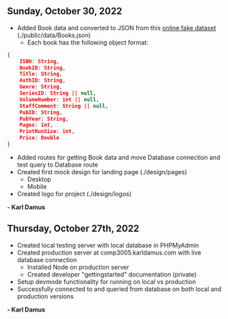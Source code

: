## Sunday, October 30, 2022
- Added Book data and converted to JSON from this [online fake dataset](https://help.tableau.com/current/pro/desktop/en-us/bookshop_data.htm) (./public/data/Books.json)
  - Each book has the following object format:

```json
{
    ISBN: String,
    BookID: String,
    Title: String,
    AuthID: String,
    Genre: String,
    SeriesID: String || null,
    VolumeNumber: int || null,
    StaffComment: String || null,
    PubID: String,
    PubYear: String,
    Pages: int,
    PrintRunSize: int,
    Price: Double
}
```

- Added routes for getting Book data and move Database connection and test query to Database route
- Created first mock design for landing page (./design/pages)
  - Desktop
  - Mobile
- Created logo for project (./design/logos)

**- Karl Damus**

## Thursday, October 27th, 2022

- Created local testing server with local database in PHPMyAdmin
- Created production server at comp3005.karldamus.com with live database connection
  - Installed Node on production server
  - Created developer "gettingstarted" documentation (private)
- Setup devmode functionality for running on local vs production
- Successfully connected to and queried from database on both local and production versions

**- Karl Damus**
